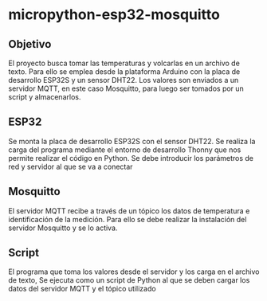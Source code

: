 # micropython-esp32-mosquitto

## Objetivo
El proyecto busca tomar las temperaturas y volcarlas en un archivo de texto. Para ello se emplea desde la plataforma Arduino con la placa de desarrollo ESP32S y un sensor DHT22. Los valores son enviados a un servidor MQTT, en este caso Mosquitto, para luego ser tomados por un script y almacenarlos.
 
## ESP32
Se monta la placa de desarrollo ESP32S con el sensor DHT22. Se realiza la carga del programa mediante el entorno de desarrollo Thonny que nos permite realizar el código en Python. Se debe introducir los parámetros de red y servidor al que se va a conectar
 
## Mosquitto
El servidor MQTT recibe a través de un tópico los datos de temperatura e identificación de la medición. Para ello se debe realizar la instalación del servidor Mosquitto y se lo activa.
 
## Script
El programa que toma los valores desde el servidor y los carga en el archivo de texto, Se ejecuta como un script de Python al que se deben cargar los datos del servidor MQTT y el tópico utilizado
